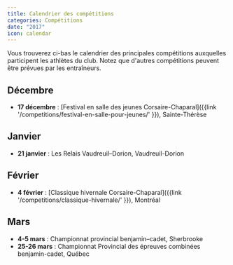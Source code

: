 ```yaml
---
title: Calendrier des compétitions
categories: Compétitions
date: "2017"
icon: calendar
---
```


Vous trouverez ci-bas le calendrier des principales compétitions auxquelles participent les athlètes du club. Notez que d'autres compétitions peuvent être prévues par les entraîneurs.

## Décembre

* **17 décembre** : [Festival en salle des jeunes Corsaire-Chaparal]({{link '/competitions/festival-en-salle-pour-jeunes/' }}), Sainte-Thérèse

## Janvier

* **21 janvier** : Les Relais Vaudreuil–Dorion, Vaudreuil-Dorion

## Février

* **4 février** : [Classique hivernale Corsaire-Chaparal]({{link '/competitions/classique-hivernale/' }}), Montréal

## Mars

* **4-5 mars** : Championnat provincial benjamin–cadet, Sherbrooke
* **25-26 mars** : Championnat Provincial des épreuves combinées benjamin-cadet, Québec
